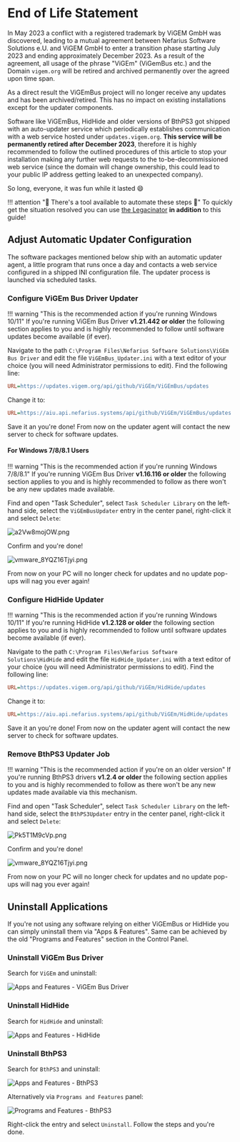 # End of Life Statement

In May 2023 a conflict with a registered trademark by ViGEM GmbH was discovered, leading to a mutual agreement between Nefarius Software Solutions e.U. and ViGEM GmbH to enter a transition phase starting July 2023 and ending approximately December 2023. As a result of the agreement, all usage of the phrase "ViGEm" (ViGemBus etc.) and the Domain `vigem.org` will be retired and archived permanently over the agreed upon time span.

As a direct result the ViGEmBus project will no longer receive any updates and has been archived/retired. This has no impact on existing installations except for the updater components.

Software like ViGEmBus, HidHide and older versions of BthPS3 got shipped with an auto-updater service which periodically establishes communication with a web service hosted under `updates.vigem.org`. **This service will be permanently retired after December 2023**, therefore it is highly recommended to follow the outlined procedures of this article to stop your installation making any further web requests to the to-be-decommissioned web service (since the domain will change ownership, this could lead to your public IP address getting leaked to an unexpected company).

So long, everyone, it was fun while it lasted 😄

!!! attention "🚨 There's a tool available to automate these steps 🚨"
    To quickly get the situation resolved you can use [the Legacinator](https://github.com/nefarius/Legacinator/releases) **in addition** to  this guide!

## Adjust Automatic Updater Configuration

The software packages mentioned below ship with an automatic updater agent, a little program that runs once a day and contacts a web service configured in a shipped INI configuration file. The updater process is launched via scheduled tasks.

### Configure ViGEm Bus Driver Updater

!!! warning "This is the recommended action if you're running Windows 10/11"
    If you're running ViGEm Bus Driver **v1.21.442 or older** the following section applies to you and is highly recommended to follow until software updates become available (if ever).

Navigate to the path `C:\Program Files\Nefarius Software Solutions\ViGEm Bus Driver` and edit the file `ViGEmBus_Updater.ini` with a text editor of your choice (you will need Administrator permissions to edit). Find the following line:

```ini
URL=https://updates.vigem.org/api/github/ViGEm/ViGEmBus/updates
```

Change it to:

```ini
URL=https://aiu.api.nefarius.systems/api/github/ViGEm/ViGEmBus/updates
```

Save it an you're done! From now on the updater agent will contact the new server to check for software updates.

#### For Windows 7/8/8.1 Users

!!! warning "This is the recommended action if you're running Windows 7/8/8.1"
    If you're running ViGEm Bus Driver **v1.16.116 or older** the following section applies to you and is highly recommended to follow as there won't be any new updates made available.

Find and open "Task Scheduler", select `Task Scheduler Library` on the left-hand side, select the `ViGEmBusUpdater` entry in the center panel, right-click it and select `Delete`:

![a2Vw8mojOW.png](images/a2Vw8mojOW.png)

Confirm and you're done!

![vmware_8YQZ16Tjyi.png](images/vmware_8YQZ16Tjyi.png)

From now on your PC will no longer check for updates and no update pop-ups will nag you ever again!

### Configure HidHide Updater

!!! warning "This is the recommended action if you're running Windows 10/11"
    If you're running HidHide **v1.2.128 or older** the following section applies to you and is highly recommended to follow until software updates become available (if ever).

Navigate to the path `C:\Program Files\Nefarius Software Solutions\HidHide` and edit the file `HidHide_Updater.ini` with a text editor of your choice (you will need Administrator permissions to edit). Find the following line:

```ini
URL=https://updates.vigem.org/api/github/ViGEm/HidHide/updates
```

Change it to:

```ini
URL=https://aiu.api.nefarius.systems/api/github/ViGEm/HidHide/updates
```

Save it an you're done! From now on the updater agent will contact the new server to check for software updates.

### Remove BthPS3 Updater Job

!!! warning "This is the recommended action if you're on an older version"
    If you're running BthPS3 drivers **v1.2.4 or older** the following section applies to you and is highly recommended to follow as there won't be any new updates made available via this mechanism.

Find and open "Task Scheduler", select `Task Scheduler Library` on the left-hand side, select the `BthPS3Updater` entry in the center panel, right-click it and select `Delete`:

![Pk5T1M9cVp.png](images/Pk5T1M9cVp.png)

Confirm and you're done!

![vmware_8YQZ16Tjyi.png](images/vmware_8YQZ16Tjyi.png)

From now on your PC will no longer check for updates and no update pop-ups will nag you ever again!

## Uninstall Applications

If you're not using any software relying on either ViGEmBus or HidHide you can simply uninstall them via "Apps & Features". Same can be achieved by the old "Programs and Features" section in the Control Panel.

### Uninstall ViGEm Bus Driver

Search for `ViGEm` and uninstall:

![Apps and Features - ViGEm Bus Driver](images/ApplicationFrameHost_WaHYm3RoSi.png)

### Uninstall HidHide

Search for `HidHide` and uninstall:

![Apps and Features - HidHide](images/ApplicationFrameHost_7f83G2M1hS.png)

### Uninstall BthPS3

Search for `BthPS3` and uninstall:

![Apps and Features - BthPS3](images/ApplicationFrameHost_kmTZJDuLev.png)

Alternatively via `Programs and Features` panel:

![Programs and Features - BthPS3](images/AnyDesk_DWMHvlz30z.png)

Right-click the entry and select `Uninstall`. Follow the steps and you're done.
